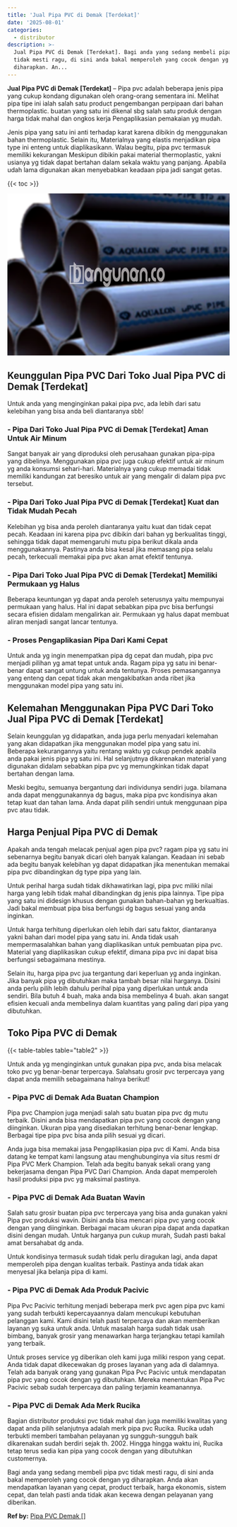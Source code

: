 ```yaml
---
title: 'Jual Pipa PVC di Demak [Terdekat]'
date: '2025-08-01'
categories:
  - distributor
description: >-
  Jual Pipa PVC di Demak [Terdekat]. Bagi anda yang sedang membeli pipa pvc
  tidak mesti ragu, di sini anda bakal memperoleh yang cocok dengan yg
  diharapkan. An...
---
```


**Jual Pipa PVC di Demak \[Terdekat\]** – Pipa pvc adalah beberapa jenis pipa yang cukup kondang digunakan oleh orang-orang sementara ini. Melihat pipa tipe ini ialah salah satu product pengembangan perpipaan dari bahan thermoplastic. buatan yang satu ini dikenal sbg salah satu produk dengan harga tidak mahal dan ongkos kerja Pengaplikasian pemakaian yg mudah.

Jenis pipa yang satu ini anti terhadap karat karena dibikin dg menggunakan bahan thermoplastic. Selain itu, Materialnya yang elastis menjadikan pipa type ini enteng untuk diaplikasikann. Walau begitu, pipa pvc termasuk memiliki kekurangan Meskipun dibikin pakai material thermoplastic, yakni usianya yg tidak dapat bertahan dalam sekala waktu yang panjang. Apabila udah lama digunakan akan menyebabkan keadaan pipa jadi sangat getas.

{{< toc >}}

![Jual Pipa PVC di Demak [Terdekat]](/images/jaul-pipa-pvc-57.png)

## Keunggulan Pipa PVC Dari Toko Jual Pipa PVC di Demak \[Terdekat\]

Untuk anda yang menginginkan pakai pipa pvc, ada lebih dari satu kelebihan yang bisa anda beli diantaranya sbb!

### \- Pipa Dari Toko Jual Pipa PVC di Demak \[Terdekat\] Aman Untuk Air Minum

Sangat banyak air yang diproduksi oleh perusahaan gunakan pipa-pipa yang dibelinya. Menggunakan pipa pvc juga cukup efektif untuk air minum yg anda konsumsi sehari-hari. Materialnya yang cukup memadai tidak memiliki kandungan zat beresiko untuk air yang mengalir di dalam pipa pvc tersebut.

### \- Pipa Dari Toko Jual Pipa PVC di Demak \[Terdekat\] Kuat dan Tidak Mudah Pecah

Kelebihan yg bisa anda peroleh diantaranya yaitu kuat dan tidak cepat pecah. Keadaan ini karena pipa pvc dibikin dari bahan yg berkualitas tinggi, sehingga tidak dapat memengaruhi mutu pipa berikut dikala anda menggunakannya. Pastinya anda bisa kesal jika memasang pipa selalu pecah, terkecuali memakai pipa pvc akan amat efektif tentunya.

### \- Pipa Dari Toko Jual Pipa PVC di Demak \[Terdekat\] Memiliki Permukaan yg Halus

Beberapa keuntungan yg dapat anda peroleh seterusnya yaitu mempunyai permukaan yang halus. Hal ini dapat sebabkan pipa pvc bisa berfungsi secara efisien didalam mengalirkan air. Permukaan yg halus dapat membuat aliran menjadi sangat lancar tentunya.

### \- Proses Pengaplikasian Pipa Dari Kami Cepat

Untuk anda yg ingin menempatkan pipa dg cepat dan mudah, pipa pvc menjadi pilihan yg amat tepat untuk anda. Ragam pipa yg satu ini benar-benar dapat sangat untung untuk anda tentunya. Proses pemasangannya yang enteng dan cepat tidak akan mengakibatkan anda ribet jika menggunakan model pipa yang satu ini.

## Kelemahan Menggunakan Pipa PVC Dari Toko Jual Pipa PVC di Demak \[Terdekat\]

Selain keunggulan yg didapatkan, anda juga perlu menyadari kelemahan yang akan didapatkan jika menggunakan model pipa yang satu ini. Beberapa kekurangannya yaitu rentang waktu yg cukup pendek apabila anda pakai jenis pipa yg satu ini. Hal selanjutnya dikarenakan material yang digunakan didalam sebabkan pipa pvc yg memungkinkan tidak dapat bertahan dengan lama.

Meski begitu, semuanya bergantung dari individunya sendiri juga. bilamana anda dapat menggunakannya dg bagus, maka pipa pvc kondisinya akan tetap kuat dan tahan lama. Anda dapat pilih sendiri untuk menggunaan pipa pvc atau tidak.

## Harga Penjual Pipa PVC di Demak

Apakah anda tengah melacak penjual agen pipa pvc? ragam pipa yg satu ini sebenarnya begitu banyak dicari oleh banyak kalangan. Keadaan ini sebab ada begitu banyak kelebihan yg dapat didapatkan jika menentukan memakai pipa pvc dibandingkan dg type pipa yang lain.

Untuk perihal harga sudah tidak dikhawatirkan lagi, pipa pvc miliki nilai harga yang lebih tidak mahal dibandingkan dg jenis pipa lainnya. Tipe pipa yang satu ini didesign khusus dengan gunakan bahan-bahan yg berkualtias. Jadi bakal membuat pipa bisa berfungsi dg bagus sesuai yang anda inginkan.

Untuk harga terhitung diperlukan oleh lebih dari satu faktor, diantaranya yakni bahan dari model pipa yang satu ini. Anda tidak usah mempermasalahkan bahan yang diaplikasikan untuk pembuatan pipa pvc. Material yang diaplikasikan cukup efektif, dimana pipa pvc ini dapat bisa berfungsi sebagaimana mestinya.

Selain itu, harga pipa pvc jua tergantung dari keperluan yg anda inginkan. Jika banyak pipa yg dibutuhkan maka tambah besar nilai harganya. Disini anda perlu pilih lebih dahulu perihal pipa yang diperlukan untuk anda sendiri. Bila butuh 4 buah, maka anda bisa membelinya 4 buah. akan sangat efisien kecuali anda membelinya dalam kuantitas yang paling dari pipa yang dibutuhkan.

## Toko Pipa PVC di Demak

{{< table-tables table="table2" >}}

Untuk anda yg menginginkan untuk gunakan pipa pvc, anda bisa melacak toko pvc yg benar-benar terpercaya. Salahsatu grosir pvc terpercaya yang dapat anda memilih sebagaimana halnya berikut!

### \- Pipa PVC di Demak Ada Buatan Champion

Pipa pvc Champion juga menjadi salah satu buatan pipa pvc dg mutu terbaik. Disini anda bisa mendapatkan pipa pvc yang cocok dengan yang diinginkan. Ukuran pipa yang disediakan terhitung benar-benar lengkap. Berbagai tipe pipa pvc bisa anda pilih sesuai yg dicari.

Anda juga bisa memakai jasa Pengaplikasian pipa pvc di Kami. Anda bisa datang ke tempat kami langsung atau menghubunginya via situs resmi dr Pipa PVC Merk Champion. Telah ada begitu banyak sekali orang yang bekerjasama dengan Pipa PVC Dari Champion. Anda dapat memperoleh hasil produksi pipa pvc yg maksimal pastinya.

### \- Pipa PVC di Demak Ada Buatan Wavin

Salah satu grosir buatan pipa pvc terpercaya yang bisa anda gunakan yakni Pipa pvc produksi wavin. Disini anda bisa mencari pipa pvc yang cocok dengan yang diinginkan. Berbagai macam ukuran pipa dapat anda dapatkan disini dengan mudah. Untuk harganya pun cukup murah, Sudah pasti bakal amat bersahabat dg anda.

Untuk kondisinya termasuk sudah tidak perlu diragukan lagi, anda dapat memperoleh pipa dengan kualitas terbaik. Pastinya anda tidak akan menyesal jika belanja pipa di kami.

### \- Pipa PVC di Demak Ada Produk Pacivic

Pipa Pvc Pacivic terhitung menjadi beberapa merk pvc agen pipa pvc kami yang sudah terbukti kepercayaannya dalam mencukupi kebutuhan pelanggan kami. Kami disini telah pasti terpercaya dan akan memberikan layanan yg suka untuk anda. Untuk masalah harga sudah tidak usah bimbang, banyak grosir yang menawarkan harga terjangkau tetapi kamilah yang terbaik.

Untuk proses service yg diberikan oleh kami juga miliki respon yang cepat. Anda tidak dapat dikecewakan dg proses layanan yang ada di dalamnya. Telah ada banyak orang yang gunakan Pipa Pvc Pacivic untuk mendapatan pipa pvc yang cocok dengan yg dibutuhkan. Mereka menentukan Pipa Pvc Pacivic sebab sudah terpercaya dan paling terjamin keamanannya.

### \- Pipa PVC di Demak Ada Merk Rucika

Bagian distributor produksi pvc tidak mahal dan juga memiliki kwalitas yang dapat anda pilih selanjutnya adalah merk pipa pvc Rucika. Rucika udah terbukti memberi tambahan pelayanan yg sungguh-sungguh baik dikarenakan sudah berdiri sejak th. 2002. Hingga hingga waktu ini, Rucika tetap terus sedia kan pipa yang cocok dengan yang dibutuhkan customernya.

Bagi anda yang sedang membeli pipa pvc tidak mesti ragu, di sini anda bakal memperoleh yang cocok dengan yg diharapkan. Anda akan mendapatkan layanan yang cepat, product terbaik, harga ekonomis, sistem cepat, dan telah pasti anda tidak akan kecewa dengan pelayanan yang diberikan.

**Ref by:** [Pipa PVC Demak []](https://id.wikipedia.org/wiki/Pipa)
